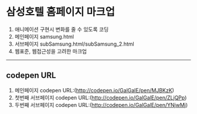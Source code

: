 # 삼성호텔 홈페이지 마크업

1. 애니메이션 구현시 변화를 줄 수 있도록 코딩
2. 메인페이지 samsung.html
3. 서브페이지 subSamsung.html/subSamsung_2.html
4. 웹표준, 웹접근성을 고려한 마크업

-----------
## codepen URL
1. 메인페이지 codepen URL:(http://codepen.io/GalGalE/pen/MJBKzK)
2. 첫번째 서브페이지 codepen URL:(http://codepen.io/GalGalE/pen/ZLjQPp)
3. 두번째 서브페이지 codepen URL:(http://codepen.io/GalGalE/pen/YNjwMj)
